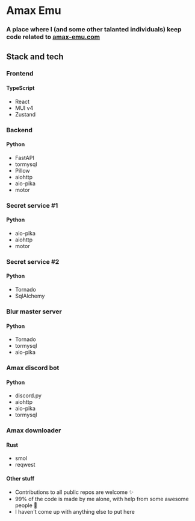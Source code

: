 # Amax Emu 
### A place where I (and some other talanted individuals) keep code related to [amax-emu.com](https://amax-emu.com/)

## Stack and tech
### Frontend
#### TypeScript
- React
- MUI v4
- Zustand
### Backend
#### Python
- FastAPI
- tormysql
- Pillow
- aiohttp
- aio-pika
- motor
### Secret service #1
#### Python
- aio-pika
- aiohttp
- motor
### Secret service #2
#### Python
- Tornado
- SqlAlchemy
### Blur master server
#### Python
- Tornado
- tormysql
- aio-pika
### Amax discord bot
#### Python
- discord.py
- aiohttp
- aio-pika
- tormysql
### Amax downloader
#### Rust
- smol
- reqwest

#### Other stuff
- Contributions to all public repos are welcome ✨
- 99% of the code is made by me alone, with help from some awesome people 💚
- I haven't come up with anything else to put here
